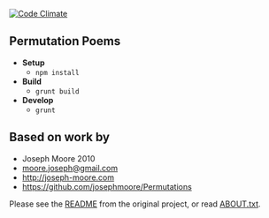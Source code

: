 
[![Code Climate](https://codeclimate.com/github/jfilip/permutation-poems/badges/gpa.svg)](https://codeclimate.com/github/jfilip/permutation-poems)

## Permutation Poems

* **Setup**
  * `npm install`
* **Build**
  * `grunt build`
* **Develop**
  * `grunt`

## Based on work by

* Joseph Moore 2010
* moore.joseph@gmail.com
* http://joseph-moore.com
* https://github.com/josephmoore/Permutations

Please see the [README](https://github.com/josephmoore/Permutations#readme) from the original project, or read [ABOUT.txt](ABOUT.txt).
